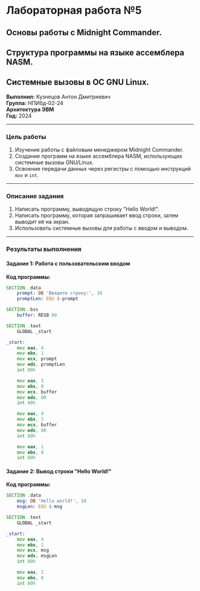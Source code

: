 # Лабораторная работа №5  
## Основы работы с Midnight Commander.  
## Структура программы на языке ассемблера NASM.  
## Системные вызовы в ОС GNU Linux.

**Выполнил:** Кузнецов Антон Дмитриевич  
**Группа:** НПИбд-02-24  
**Архитектура ЭВМ**  
**Год:** 2024  

---

### **Цель работы**  
1. Изучение работы с файловым менеджером Midnight Commander.  
2. Создание программ на языке ассемблера NASM, использующих системные вызовы GNU/Linux.  
3. Освоение передачи данных через регистры с помощью инструкций `mov` и `int`.  

---

### **Описание задания**  
1. Написать программу, выводящую строку "Hello World!".  
2. Написать программу, которая запрашивает ввод строки, затем выводит её на экран.  
3. Использовать системные вызовы для работы с вводом и выводом.

---

### **Результаты выполнения**

#### **Задание 1: Работа с пользовательским вводом**
**Код программы:**
```asm
SECTION .data
    prompt: DB 'Введите строку:', 10
    promptLen: EQU $-prompt

SECTION .bss
    buffer: RESB 80

SECTION .text
    GLOBAL _start

_start:
    mov eax, 4
    mov ebx, 1
    mov ecx, prompt
    mov edx, promptLen
    int 80h

    mov eax, 3
    mov ebx, 0
    mov ecx, buffer
    mov edx, 80
    int 80h

    mov eax, 4
    mov ebx, 1
    mov ecx, buffer
    mov edx, 80
    int 80h

    mov eax, 1
    mov ebx, 0
    int 80h
```

#### **Задание 2: Вывод строки "Hello World!"**
**Код программы:**
```asm
SECTION .data
    msg: DB 'Hello world!', 10
    msgLen: EQU $-msg

SECTION .text
    GLOBAL _start

_start:
    mov eax, 4
    mov ebx, 1
    mov ecx, msg
    mov edx, msgLen
    int 80h

    mov eax, 1
    mov ebx, 0
    int 80h

